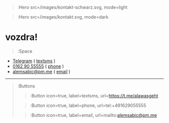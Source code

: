 > :Hero src=/images/kontakt-schwarz.svg,
>       mode=light

> :Hero src=/images/kontakt.svg,
>       mode=dark

<h1>vozdra!</h1>

> :Space

- [Telegram](https://t.me/alemsabic) ( [textsms](:Icon) ) 
- [0162 90 55555](tel:+491629055555) ( [phone](:Icon) )
- [alemsabic@pm.me](mailto:alemsabic@pm.me) ( [email](:Icon) )


****

> :Buttons
> > :Button icon=true, label=textsms, url=https://t.me/alawasgeht
>
> > :Button icon=true, label=phone, url=tel:+491629055555
>
> > :Button icon=true, label=email, url=mailto:alemsabic@pm.me